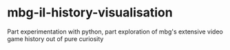 # mbg-il-history-visualisation
Part experimentation with python, part exploration of mbg's extensive video game history out of pure curiosity
